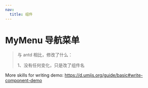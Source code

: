 ```yaml
---
nav:
  title: 组件
---
```


# MyMenu 导航菜单

> 与 antd 相比，修改了什么：
>
> 1、没有任何变化，只是改了组件名

More skills for writing demo: https://d.umijs.org/guide/basic#write-component-demo
